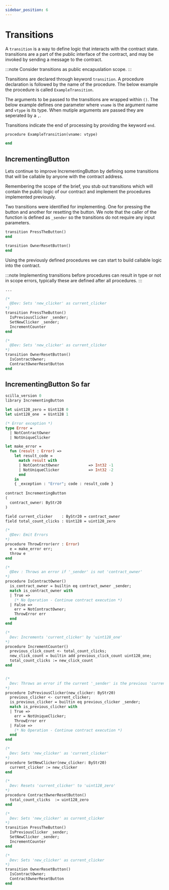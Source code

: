 ```yaml
---
sidebar_position: 6
---
```


# Transitions

A ```transition``` is a way to define logic that interacts with the contract state. transitions are a part of the public interface of the contract, and may be invoked by sending a message to the contract.

:::note
Consider transitions as public encapuslation scope.
:::

Transitions are declared through keyword ```transition```. A procedure declaration is followed by the name of the procedure. The below example the procedure is called ```ExampleTransition```.

The arguments to be passed to the transitions are wrapped within  ```()```. The below example defines one parameter where ```vname``` is the argument name and ```vtype``` is its type. When mutiple arguments are passed they are seperated by a ```,```.

Transitions indicate the end of processing by providing the keyword ```end```.

```ocaml
procedure ExampleTransition(vname: vtype)

end
```

## IncrementingButton

Lets continue to improve IncrementingButton by defining some transitions that will be callable by anyone with the contract address.

Remembering the scope of the brief, you stub out transitions which will contain the public logic of our contract and implement the procedures implemented previously.

Two transitions were identified for implementing. One for pressing the button and another for resetting the button. We note that the caller of the function is defined as ```_sender``` so the transitions do not require any input parameters.

```ocaml
transition PressTheButton()
end

transition OwnerResetButton()
end
```

Using the previously defined procedures we can start to build callable logic into the contract.

:::note
Implementing transitions before procedures can result in type or not in scope errors, typically these are defined after all procedures.
:::

```ocaml
...

(*  
  @Dev: Sets 'new_clicker' as current_clicker
*)
transition PressTheButton()
  IsPreviousClicker _sender;
  SetNewClicker _sender;
  IncrementCounter
end

(*  
  @Dev: Sets 'new_clicker' as current_clicker
*)
transition OwnerResetButton()
  IsContractOwner;
  ContractOwnerResetButton
end
```

## IncrementingButton So far

```ocaml
scilla_version 0
library IncrementingButton

let uint128_zero = Uint128 0
let uint128_one  = Uint128 1

(* Error exception *)
type Error =
  | NotContractOwner
  | NotUniqueClicker

let make_error =
  fun (result : Error) =>
    let result_code = 
      match result with
      | NotContractOwner             => Int32 -1
      | NotUniqueClicker             => Int32 -2
      end
    in
    { _exception : "Error"; code : result_code }  
    
contract IncrementingButton
(
  contract_owner: ByStr20
)

field current_clicker    : ByStr20 = contract_owner
field total_count_clicks : Uint128 = uint128_zero

(* 
  @Dev: Emit Errors 
*)
procedure ThrowError(err : Error)
  e = make_error err;
  throw e
end

(*
  @Dev : Throws an error if '_sender' is not 'contract_owner'
*)
procedure IsContractOwner()
  is_contract_owner = builtin eq contract_owner _sender;
  match is_contract_owner with
  | True => 
    (* No Operation - Continue contract execution *)
  | False =>
    err = NotContractOwner;
    ThrowError err
  end
end

(*  
  Dev: Increments 'current_clicker' by 'uint128_one'
*)
procedure IncrementCounter()
  previous_click_count <- total_count_clicks;
  new_click_count = builtin add previous_click_count uint128_one;
  total_count_clicks := new_click_count
end 


(*  
  Dev: Throws an error if the current '_sender' is the previous 'current_clicker'
*)
procedure IsPreviousClicker(new_clicker: ByStr20)
  previous_clicker <- current_clicker;
  is_previous_clicker = builtin eq previous_clicker _sender;
  match is_previous_clicker with
  | True => 
    err = NotUniqueClicker;
    ThrowError err
  | False =>
    (* No Operation - Continue contract execution *)
  end
end

(*  
  Dev: Sets 'new_clicker' as 'current_clicker'
*)
procedure SetNewClicker(new_clicker: ByStr20)
  current_clicker := new_clicker
end

(*  
  Dev: Resets 'current_clicker' to 'uint128_zero'
*)
procedure ContractOwnerResetButton()
  total_count_clicks  := uint128_zero
end

(*  
  Dev: Sets 'new_clicker' as current_clicker
*)
transition PressTheButton()
  IsPreviousClicker _sender;
  SetNewClicker _sender;
  IncrementCounter
end

(*  
  Dev: Sets 'new_clicker' as current_clicker
*)
transition OwnerResetButton()
  IsContractOwner;
  ContractOwnerResetButton
end

```